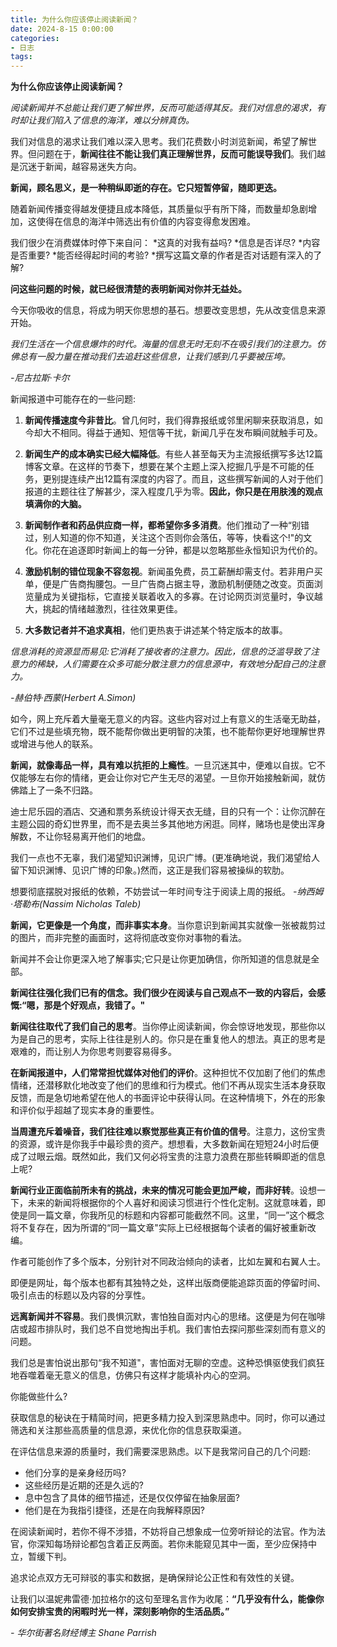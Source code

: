 ```yaml
---
title: 为什么你应该停止阅读新闻？
date: 2024-8-15 0:00:00
categories:
- 日志
tags:
---
```


**为什么你应该停止阅读新闻？**

*阅读新闻并不总能让我们更了解世界，反而可能适得其反。我们对信息的渴求，有时却让我们陷入了信息的海洋，难以分辨真伪。*

我们对信息的渴求让我们难以深入思考。我们花费数小时浏览新闻，希望了解世界。但问题在于，**新闻往往不能让我们真正理解世界，反而可能误导我们**。我们越是沉迷于新闻，越容易迷失方向。

**新闻，顾名思义，是一种稍纵即逝的存在。它只短暂停留，随即更迭。**  <!-- more -->

随着新闻传播变得越发便捷且成本降低，其质量似乎有所下降，而数量却急剧增加，这使得在信息的海洋中筛选出有价值的内容变得愈发困难。

我们很少在消费媒体时停下来自问：
*这真的对我有益吗?
*信息是否详尽?
*内容是否重要?
*能否经得起时间的考验?
*撰写这篇文章的作者是否对话题有深入的了解?

**问这些问题的时候，就已经很清楚的表明新闻对你并无益处。**

今天你吸收的信息，将成为明天你思想的基石。想要改变思想，先从改变信息来源开始。

*我们生活在一个信息爆炸的时代。海量的信息无时无刻不在吸引我们的注意力。仿佛总有一股力量在推动我们去追赶这些信息，让我们感到几乎要被压垮。*

*-尼古拉斯·卡尔*

新闻报道中可能存在的一些问题:

1. **新闻传播速度今非昔比**。曾几何时，我们得靠报纸或邻里闲聊来获取消息，如今却大不相同。得益于通知、短信等干扰，新闻几乎在发布瞬间就触手可及。

2. **新闻生产的成本确实已经大幅降低**。有些人甚至每天为主流报纸撰写多达12篇博客文章。在这样的节奏下，想要在某个主题上深入挖掘几乎是不可能的任务，更别提连续产出12篇有深度的内容了。而且，这些撰写新闻的人对于他们报道的主题往往了解甚少，深入程度几乎为零。**因此，你只是在用肤浅的观点填满你的大脑。**

3. **新闻制作者和药品供应商一样，都希望你多多消费**。他们推动了一种“别错过，别人知道的你不知道，关注这个否则你会落伍，等等，快看这个!"的文化。你花在追逐即时新闻上的每一分钟，都是以忽略那些永恒知识为代价的。

4. **激励机制的错位现象不容忽视**。新闻虽免费，员工薪酬却需支付。若非用户买单，便是广告商掏腰包。一旦广告商占据主导，激励机制便随之改变。页面浏览量成为关键指标，它直接关联着收入的多寡。在讨论网页浏览量时，争议越大，挑起的情绪越激烈，往往效果更佳。

5. **大多数记者并不追求真相**，他们更热衷于讲述某个特定版本的故事。

*信息消耗的资源显而易见:它消耗了接收者的注意力。因此，信息的泛滥导致了注意力的稀缺，人们需要在众多可能分散注意力的信息源中，有效地分配自己的注意力。*

*-赫伯特·西蒙(Herbert A.Simon)*

如今，网上充斥着大量毫无意义的内容。这些内容对过上有意义的生活毫无助益，它们不过是些填充物，既不能帮你做出更明智的决策，也不能帮你更好地理解世界或增进与他人的联系。

**新闻，就像毒品一样，具有难以抗拒的上瘾性**。一旦沉迷其中，便难以自拔。它不仅能够左右你的情绪，更会让你对它产生无尽的渴望。一旦你开始接触新闻，就仿佛踏上了一条不归路。

迪士尼乐园的酒店、交通和票务系统设计得天衣无缝，目的只有一个：让你沉醉在主题公园的奇幻世界里，而不是去奥兰多其他地方闲逛。同样，赌场也是使出浑身解数，不让你轻易离开他们的地盘。

我们一点也不无辜，我们渴望知识渊博，见识广博。(更准确地说，我们渴望给人留下知识渊博、见识广博的印象。)然而，这正是我们容易被操纵的软肋。

想要彻底摆脱对报纸的依赖，不妨尝试一年时间专注于阅读上周的报纸。
*-纳西姆·塔勒布(Nassim Nicholas Taleb)*

**新闻，它更像是一个角度，而非事实本身**。当你意识到新闻其实就像一张被裁剪过的图片，而非完整的画面时，这将彻底改变你对事物的看法。

新闻并不会让你更深入地了解事实;它只是让你更加确信，你所知道的信息就是全部。

**新闻往往强化我们已有的信念。我们很少在阅读与自己观点不一致的内容后，会感慨:“嗯，那是个好观点，我错了。"**

**新闻往往取代了我们自己的思考**。当你停止阅读新闻，你会惊讶地发现，那些你以为是自己的思考，实际上往往是别人的。你只是在重复他人的想法。真正的思考是艰难的，而让别人为你思考则要容易得多。

**在新闻报道中，人们常常担忧媒体对他们的评价**。这种担忧不仅加剧了他们的焦虑情绪，还潜移默化地改变了他们的思维和行为模式。他们不再从现实生活本身获取反馈，而是急切地希望在他人的书面评论中获得认同。在这种情境下，外在的形象和评价似乎超越了现实本身的重要性。

**当周遭充斥着噪音，我们往往难以察觉那些真正有价值的信号**。注意力，这份宝贵的资源，或许是你我手中最珍贵的资产。想想看，大多数新闻在短短24小时后便成了过眼云烟。既然如此，我们又何必将宝贵的注意力浪费在那些转瞬即逝的信息上呢?

**新闻行业正面临前所未有的挑战，未来的情况可能会更加严峻，而非好转**。设想一下，未来的新闻将根据你的个人喜好和阅读习惯进行个性化定制。这就意味着，即使是同一篇文章，你我所见的标题和内容都可能截然不同。这里，“同一”这个概念将不复存在，因为所谓的“同一篇文章"实际上已经根据每个读者的偏好被重新改编。

作者可能创作了多个版本，分别针对不同政治倾向的读者，比如左翼和右翼人士。

即便是网址，每个版本也都有其独特之处，这样出版商便能追踪页面的停留时间、吸引点击的标题以及内容的分享性。

**远离新闻并不容易**。我们畏惧沉默，害怕独自面对内心的思绪。这便是为何在咖啡店或超市排队时，我们总不自觉地掏出手机。我们害怕去探问那些深刻而有意义的问题。

我们总是害怕说出那句“我不知道"，害怕面对无聊的空虚。这种恐惧驱使我们疯狂地吞噬着毫无意义的信息，仿佛只有这样才能填补内心的空洞。

你能做些什么?

获取信息的秘诀在于精简时间，把更多精力投入到深思熟虑中。同时，你可以通过筛选和关注那些高质量的信息源，来优化你的信息获取渠道。

在评估信息来源的质量时，我们需要深思熟虑。以下是我常问自己的几个问题:

* 他们分享的是亲身经历吗?
* 这些经历是近期的还是久远的?
* 息中包含了具体的细节描述，还是仅仅停留在抽象层面?
* 他们是在为我指引捷径，还是在向我解释原因?

在阅读新闻时，若你不得不涉猎，不妨将自己想象成一位旁听辩论的法官。作为法官，你深知每场辩论都包含着正反两面。若你未能窥见其中一面，至少应保持中立，暂缓下判。

追求论点双方无可辩驳的事实和数据，是确保辩论公正性和有效性的关键。

让我们以温妮弗雷德·加拉格尔的这句至理名言作为收尾：**“几乎没有什么，能像你如何安排宝贵的闲暇时光一样，深刻影响你的生活品质。”**

*- 华尔街著名财经博主  Shane Parrish*
